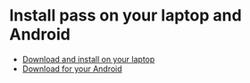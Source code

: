 # Install pass on your laptop and Android

* [Download and install on your laptop](https://www.passwordstore.org)
* [Download for your Android](https://play.google.com/store/apps/details?id=dev.msfjarvis.aps)
